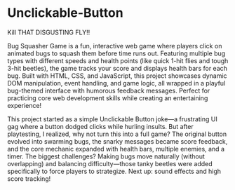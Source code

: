 # Unclickable-Button
Kill THAT DISGUSTING FLY!!

Bug Squasher Game is a fun, interactive web game where players click on animated bugs to squash them before time runs out. Featuring multiple bug types with different speeds and health points (like quick 1-hit flies and tough 3-hit beetles), the game tracks your score and displays health bars for each bug. Built with HTML, CSS, and JavaScript, this project showcases dynamic DOM manipulation, event handling, and game logic, all wrapped in a playful bug-themed interface with humorous feedback messages. Perfect for practicing core web development skills while creating an entertaining experience!

This project started as a simple Unclickable Button joke—a frustrating UI gag where a button dodged clicks while hurling insults. But after playtesting, I realized, why not turn this into a full game? The original button evolved into swarming bugs, the snarky messages became score feedback, and the core mechanic expanded with health bars, multiple enemies, and a timer. The biggest challenges? Making bugs move naturally (without overlapping) and balancing difficulty—those tanky beetles were added specifically to force players to strategize. Next up: sound effects and high score tracking!
